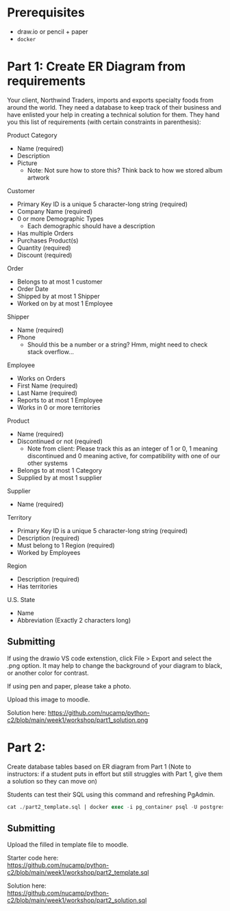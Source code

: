 # Prerequisites

- draw.io or pencil + paper
- `docker`

# Part 1: Create ER Diagram from requirements

Your client, Northwind Traders, imports and exports specialty foods from around the world. They need a database to keep track of their business and have enlisted your help in creating a technical solution for them. They hand you this list of requirements (with certain constraints in parenthesis):

Product Category
- Name (required)
- Description
- Picture
  - Note: Not sure how to store this? Think back to how we stored album artwork

Customer
- Primary Key ID is a unique 5 character-long string (required)
- Company Name (required)
- 0 or more Demographic Types
  - Each demographic should have a description
- Has multiple Orders
- Purchases Product(s)
- Quantity (required)
- Discount (required)

Order
- Belongs to at most 1 customer
- Order Date
- Shipped by at most 1 Shipper
- Worked on by at most 1 Employee

Shipper
- Name (required)
- Phone
  - Should this be a number or a string? Hmm, might need to check stack overflow...

Employee
- Works on Orders
- First Name (required)
- Last Name (required)
- Reports to at most 1 Employee
- Works in 0 or more territories

Product
- Name (required)
- Discontinued or not (required)
  - Note from client: Please track this as an integer of 1 or 0, 1 meaning discontinued and 0 meaning active, for compatibility with one of our other systems
- Belongs to  at most 1 Category
- Supplied by at most 1 supplier

Supplier
- Name (required)

Territory
- Primary Key ID is a unique 5 character-long string (required)
- Description (required)
- Must belong to 1 Region (required)
- Worked by Employees

Region
- Description (required)
- Has territories

U.S. State
- Name
- Abbreviation (Exactly 2 characters long)

## Submitting

If using the drawio VS code extenstion, click File > Export and select the .png option. It may help to change the background of your diagram to black, or another color for contrast.

If using pen and paper, please take a photo.

Upload this image to moodle.

Solution here:
https://github.com/nucamp/python-c2/blob/main/week1/workshop/part1_solution.png

# Part 2:

Create database tables based on ER diagram from Part 1
(Note to instructors: if a student puts in effort but still struggles with Part 1, give them a solution so they can move on)

Students can test their SQL using this command and refreshing PgAdmin.

```sql
cat ./part2_template.sql | docker exec -i pg_container psql -U postgres -d week1
```

## Submitting

Upload the filled in template file to moodle.

Starter code here:  
https://github.com/nucamp/python-c2/blob/main/week1/workshop/part2_template.sql

Solution here:  
https://github.com/nucamp/python-c2/blob/main/week1/workshop/part2_solution.sql
